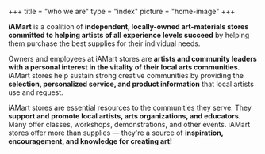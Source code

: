 +++
title = "who we are"
type = "index"
picture = "home-image"
+++

**iAMart** is a coalition of **independent, locally-owned art-materials stores committed to helping artists of all experience levels succeed** by helping them purchase the best supplies for their individual needs.

Owners and employees at iAMart stores are **artists and community leaders with a personal interest in the vitality of their local arts communities**. iAMart stores help sustain strong creative communities by providing the **selection, personalized service, and product information** that local artists use and request.

iAMart stores are essential resources to the communities they serve. They **support and promote local artists, arts organizations, and educators**. Many offer classes, workshops, demonstrations, and other events. iAMart stores offer more than supplies — they're a source of **inspiration, encouragement, and knowledge for creating art!**

